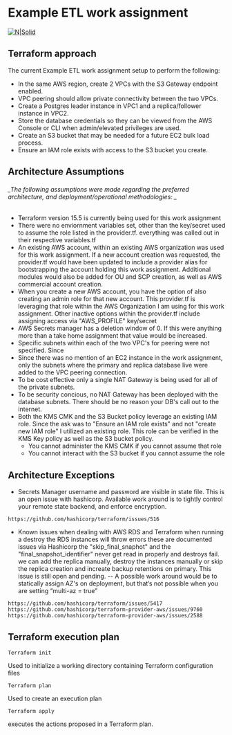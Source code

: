 # Example ETL work assignment

[![N|Solid](https://hashicorp.github.io/field-workshops-terraform/slides/aws/terraform-cloud/images/tf_aws.png)](https://hashicorp.github.io/field-workshops-terraform/slides/aws/terraform-cloud/images/tf_aws.png)

## Terraform approach
The current Example ETL work assignment setup to perform the following:
- In the same AWS region, create 2 VPCs with the S3 Gateway endpoint enabled. 
- VPC peering should allow private connectivity between the two VPCs.
- Create a Postgres leader instance in VPC1 and a replica/follower instance in VPC2.
- Store the database credentials so they can be viewed from the AWS Console or CLI when admin/elevated privileges are used.
- Create an S3 bucket that may be needed for a future EC2 bulk load process.
- Ensure an IAM role exists with access to the S3 bucket you create. 

## Architecture Assumptions
###### _The following assumptions were made regarding the preferred architecture, and deployment/operational methodologies: _
- Terraform version 15.5 is currently being used for this work assignment
- There were no enviornment variables set, other than the key/secret used to assume the role listed in the provider.tf.  everything was called out in their respective variables.tf
- An existing AWS account, within an existing AWS organization was used for this work assignment.  If a new account creation was requested, the provider.tf would have been updated to include a provider alias for bootstrapping the account holding this work assignment. Additional modules would also be added for OU and SCP creation, as well as AWS commercial account creation.
- When you create a new AWS account, you have the option of also creating an admin role for that new account.  This provider.tf is leveraging that role within the AWS Organization I am using for this work assignment.  Other inactive options within the provider.tf include assigning access via "AWS_PROFILE" key/secret
- AWS Secrets manager has a deletion window of 0.  If this were anything more than a take home assignment that value would be increased.
- Specific subnets within each of the two VPC's for peering were not specified.  Since
- Since there was no mention of an EC2 instance in the work assignment, only the subnets where the primary and replica database live were added to the VPC peering connection.
- To be cost effective only a single NAT Gateway is being used for all of the private subnets.
- To be security concious, no NAT Gateway has been deployed with the database subnets.  There should be no reason your DB's call out to the internet.
- Both the KMS CMK and the S3 Bucket policy leverage an existing IAM role.  Since the ask was to "Ensure an IAM role exists" and not "create new IAM role" I utilized an existing role.  This role can be verified in the KMS Key policy as well as the S3 bucket policy.  
    - You cannot administer the KMS CMK if you cannot assume that role
    - You cannot interact with the S3 bucket if you cannot assume the role

## Architecture Exceptions
- Secrets Manager username and password are visible in state file.  This is an open issue with hashicorp.  Available work around is to tightly control your remote state backend, and enforce encryption.
```
https://github.com/hashicorp/terraform/issues/516
```
- Known issues when dealing with AWS RDS and Terraform
when running a destroy the RDS instances will throw errors these are documented issues via Hashicorp
 the "skip_final_snaphot" and the "final_snapshot_identifier" never get read in properly and destroys fail.  we can add the replica manually, destroy the instances manually or skip the replica creation and increate backup retentions on primary.  This issue is still open and pending.
-- A possible work around would be to statically assign AZ's on deployment, but that’s not possible when you are setting “multi-az = true”
 ```
https://github.com/hashicorp/terraform/issues/5417
https://github.com/hashicorp/terraform-provider-aws/issues/9760
https://github.com/hashicorp/terraform-provider-aws/issues/2588
```

## Terraform execution plan
```
Terraform init
```
Used to initialize a working directory containing Terraform configuration files
```
Terraform plan
```
Used to create an execution plan
```
Terraform apply
```
executes the actions proposed in a Terraform plan.


